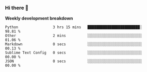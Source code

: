 ### Hi there 👋


**Weekly development breakdown**

<!--START_SECTION:waka-->
```text
Python                3 hrs 15 mins   ████████████████████████░   98.81 % 
Other                 2 mins          ░░░░░░░░░░░░░░░░░░░░░░░░░   01.06 % 
Markdown              0 secs          ░░░░░░░░░░░░░░░░░░░░░░░░░   00.13 % 
Sublime Text Config   0 secs          ░░░░░░░░░░░░░░░░░░░░░░░░░   00.00 % 
JSON                  0 secs          ░░░░░░░░░░░░░░░░░░░░░░░░░   00.00 %
```
<!--END_SECTION:waka-->
